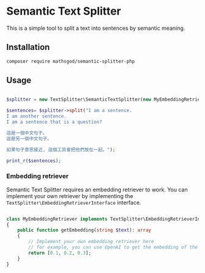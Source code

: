 # Semantic Text Splitter

This is a simple tool to split a text into sentences by semantic meaning.

## Installation

```bash
composer require mathsgod/semantic-splitter-php
```

## Usage

```php

$splitter = new TextSplitter\SemanticTextSplitter(new MyEmbeddingRetriever());

$sentences= $splitter->split("I am a sentence. 
I am another sentence.
I am a sentence that is a question?

這是一個中文句子。
這是另一個中文句子。

如果句子意思接近, 這個工具會把他們放在一起。");

print_r($sentences);

```


### Embedding retriever

Semantic Text Splitter requires an embedding retriever to work. You can implement your own retriever by implementing the `TextSplitter\EmbeddingRetrieverInterface` interface.

```php

class MyEmbeddingRetriever implements TextSplitter\EmbeddingRetrieverInterface
{
    public function getEmbedding(string $text): array
    {
        // Implement your own embedding retriever here
        // for example, you can use OpenAI to get the embedding of the text
        return [0.1, 0.2, 0.3];
    }
}

```






